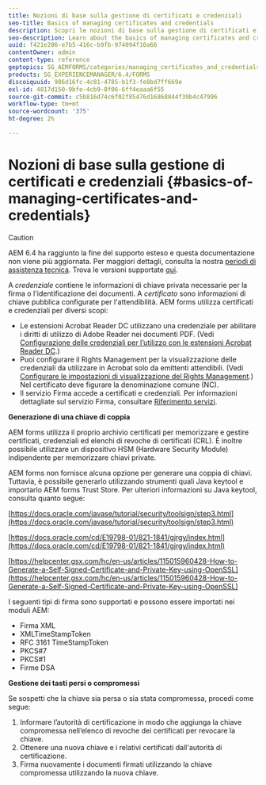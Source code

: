 ```yaml
---
title: Nozioni di base sulla gestione di certificati e credenziali
seo-title: Basics of managing certificates and credentials
description: Scopri le nozioni di base sulla gestione di certificati e credenziali.
seo-description: Learn about the basics of managing certificates and credentials.
uuid: f421e206-e7b5-416c-b9fb-974094f10a66
contentOwner: admin
content-type: reference
geptopics: SG_AEMFORMS/categories/managing_certificates_and_credentials
products: SG_EXPERIENCEMANAGER/6.4/FORMS
discoiquuid: 986d16fc-4c81-4785-b1f3-fe8bd7ff669e
exl-id: 4817d150-9bfe-4cb9-8f06-6ff4eaaa6f55
source-git-commit: c5b816d74c6f02f85476d16868844f39b4c47996
workflow-type: tm+mt
source-wordcount: '375'
ht-degree: 2%

---
```


# Nozioni di base sulla gestione di certificati e credenziali {#basics-of-managing-certificates-and-credentials}

>[!CAUTION]
>
>AEM 6.4 ha raggiunto la fine del supporto esteso e questa documentazione non viene più aggiornata. Per maggiori dettagli, consulta la nostra [periodi di assistenza tecnica](https://helpx.adobe.com/it/support/programs/eol-matrix.html). Trova le versioni supportate [qui](https://experienceleague.adobe.com/docs/).

A *credenziale* contiene le informazioni di chiave privata necessarie per la firma o l&#39;identificazione dei documenti. A *certificato* sono informazioni di chiave pubblica configurate per l&#39;attendibilità. AEM forms utilizza certificati e credenziali per diversi scopi:

* Le estensioni Acrobat Reader DC utilizzano una credenziale per abilitare i diritti di utilizzo di Adobe Reader nei documenti PDF. (Vedi [Configurazione delle credenziali per l’utilizzo con le estensioni Acrobat Reader DC](/help/forms/using/admin-help/configuring-credentials-acrobat-reader-dc.md#configuring-credentials-for-use-with-acrobat-reader-dc-extensions).)
* Puoi configurare il Rights Management per la visualizzazione delle credenziali da utilizzare in Acrobat solo da emittenti attendibili. (Vedi [Configurare le impostazioni di visualizzazione del Rights Management](/help/forms/using/admin-help/configuring-client-server-options.md#configure-document-security-display-settings).) Nel certificato deve figurare la denominazione comune (NC).
* Il servizio Firma accede a certificati e credenziali. Per informazioni dettagliate sul servizio Firma, consultare [Riferimento servizi](https://www.adobe.com/go/learn_aemforms_services_63).

**Generazione di una chiave di coppia**

AEM forms utilizza il proprio archivio certificati per memorizzare e gestire certificati, credenziali ed elenchi di revoche di certificati (CRL). È inoltre possibile utilizzare un dispositivo HSM (Hardware Security Module) indipendente per memorizzare chiavi private.

AEM forms non fornisce alcuna opzione per generare una coppia di chiavi. Tuttavia, è possibile generarlo utilizzando strumenti quali Java keytool e importarlo AEM forms Trust Store. Per ulteriori informazioni su Java keytool, consulta quanto segue:

[https://docs.oracle.com/javase/tutorial/security/toolsign/step3.html](https://docs.oracle.com/javase/tutorial/security/toolsign/step3.html)

[https://docs.oracle.com/cd/E19798-01/821-1841/gjrgy/index.html](https://docs.oracle.com/cd/E19798-01/821-1841/gjrgy/index.html)

[https://helpcenter.gsx.com/hc/en-us/articles/115015960428-How-to-Generate-a-Self-Signed-Certificate-and-Private-Key-using-OpenSSL](https://helpcenter.gsx.com/hc/en-us/articles/115015960428-How-to-Generate-a-Self-Signed-Certificate-and-Private-Key-using-OpenSSL)

I seguenti tipi di firma sono supportati e possono essere importati nei moduli AEM:

* Firma XML
* XMLTimeStampToken
* RFC 3161 TimeStampToken
* PKCS#7
* PKCS#1
* Firme DSA

**Gestione dei tasti persi o compromessi**

Se sospetti che la chiave sia persa o sia stata compromessa, procedi come segue:

1. Informare l’autorità di certificazione in modo che aggiunga la chiave compromessa nell’elenco di revoche dei certificati per revocare la chiave.
1. Ottenere una nuova chiave e i relativi certificati dall&#39;autorità di certificazione.
1. Firma nuovamente i documenti firmati utilizzando la chiave compromessa utilizzando la nuova chiave.
